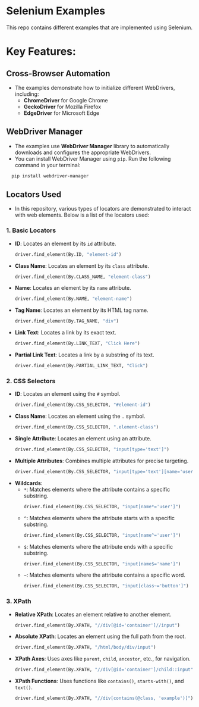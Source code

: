 # Selenium Examples

This repo contains different examples that are implemented using Selenium.

# Key Features:

## Cross-Browser Automation
- The examples demonstrate how to initialize different WebDrivers, including:
  - **ChromeDriver** for Google Chrome
  - **GeckoDriver** for Mozilla Firefox
  - **EdgeDriver** for Microsoft Edge

## WebDriver Manager
- The examples use **WebDriver Manager** library to automatically downloads and configures the appropriate WebDrivers.
- You can install WebDriver Manager using `pip`. Run the following command in your terminal:
```bash
  pip install webdriver-manager
```

## Locators Used
- In this repository, various types of locators are demonstrated to interact with web elements. Below is a list of the locators used:

### 1. **Basic Locators**
   - **ID**: Locates an element by its `id` attribute.
     ```python
     driver.find_element(By.ID, "element-id")
     ```
   - **Class Name**: Locates an element by its `class` attribute.
     ```python
     driver.find_element(By.CLASS_NAME, "element-class")
     ```
   - **Name**: Locates an element by its `name` attribute.
     ```python
     driver.find_element(By.NAME, "element-name")
     ```
   - **Tag Name**: Locates an element by its HTML tag name.
     ```python
     driver.find_element(By.TAG_NAME, "div")
     ```
   - **Link Text**: Locates a link by its exact text.
     ```python
     driver.find_element(By.LINK_TEXT, "Click Here")
     ```
   - **Partial Link Text**: Locates a link by a substring of its text.
     ```python
     driver.find_element(By.PARTIAL_LINK_TEXT, "Click")
     ```

### 2. **CSS Selectors**
   - **ID**: Locates an element using the `#` symbol.
     ```python
     driver.find_element(By.CSS_SELECTOR, "#element-id")
     ```
   - **Class Name**: Locates an element using the `.` symbol.
     ```python
     driver.find_element(By.CSS_SELECTOR, ".element-class")
     ```
   - **Single Attribute**: Locates an element using an attribute.
     ```python
     driver.find_element(By.CSS_SELECTOR, "input[type='text']")
     ```
   - **Multiple Attributes**: Combines multiple attributes for precise targeting.
     ```python
     driver.find_element(By.CSS_SELECTOR, "input[type='text'][name='username']")
     ```
   - **Wildcards**:
     - `*`: Matches elements where the attribute contains a specific substring.
       ```python
       driver.find_element(By.CSS_SELECTOR, "input[name*='user']")
       ```
     - `^`: Matches elements where the attribute starts with a specific substring.
       ```python
       driver.find_element(By.CSS_SELECTOR, "input[name^='user']")
       ```
     - `$`: Matches elements where the attribute ends with a specific substring.
       ```python
       driver.find_element(By.CSS_SELECTOR, "input[name$='name']")
       ```
     - `~`: Matches elements where the attribute contains a specific word.
       ```python
       driver.find_element(By.CSS_SELECTOR, "input[class~='button']")
       ```

### 3. **XPath**
   - **Relative XPath**: Locates an element relative to another element.
     ```python
     driver.find_element(By.XPATH, "//div[@id='container']//input")
     ```
   - **Absolute XPath**: Locates an element using the full path from the root.
     ```python
     driver.find_element(By.XPATH, "/html/body/div/input")
     ```
   - **XPath Axes**: Uses axes like `parent`, `child`, `ancestor`, etc., for navigation.
     ```python
     driver.find_element(By.XPATH, "//div[@id='container']/child::input")
     ```
   - **XPath Functions**: Uses functions like `contains()`, `starts-with()`, and `text()`.
     ```python
     driver.find_element(By.XPATH, "//div[contains(@class, 'example')]")
     ```
